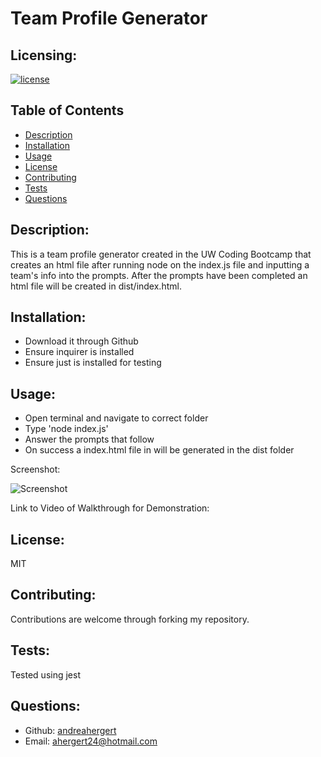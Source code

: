 # Team Profile Generator

## Licensing:
[![license](https://img.shields.io/badge/license-MIT-blue)](https://shields.io)

## Table of Contents 
- [Description](#description)
- [Installation](#installation)
- [Usage](#usage)
- [License](#license)
- [Contributing](#contributing)
- [Tests](#tests)
- [Questions](#questions)

## Description:
This is a team profile generator created in the UW Coding Bootcamp that creates an html file after running node on the index.js file and inputting a team's info into the prompts.  After the prompts have been completed an html file will be created in dist/index.html.

## Installation:
- Download it through Github
- Ensure inquirer is installed
- Ensure just is installed for testing

## Usage:
- Open terminal and navigate to correct folder
- Type 'node index.js'
- Answer the prompts that follow
- On success a index.html file in will be generated in the dist folder

Screenshot:

![Screenshot](assets/img/screenshot.jpg)

Link to Video of Walkthrough for Demonstration:

## License:
MIT

## Contributing:
Contributions are welcome through forking my repository.

## Tests:
Tested using jest

## Questions:
- Github: [andreahergert](https://github.com/andreahergert)
- Email: ahergert24@hotmail.com 